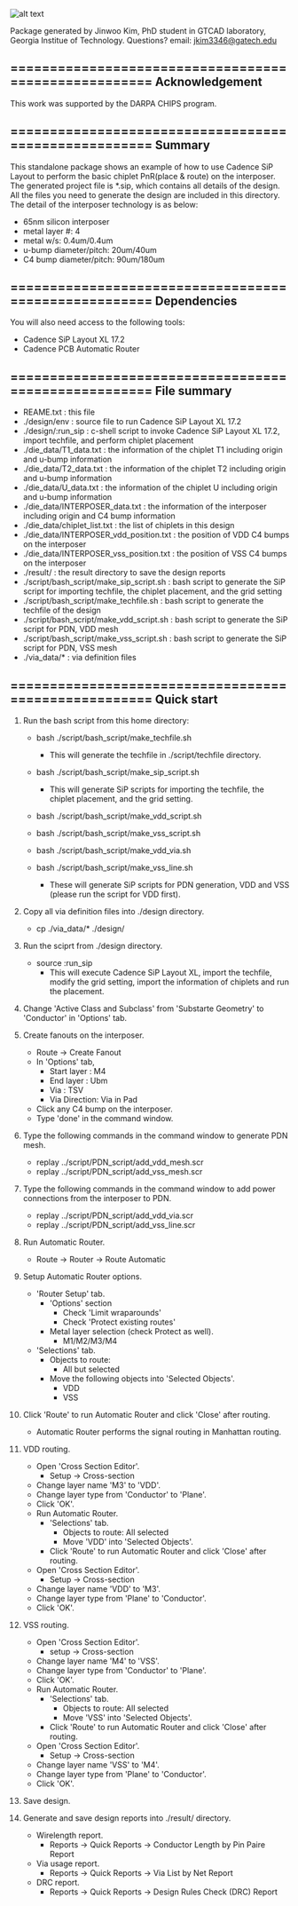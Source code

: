![alt text](https://github.com/GT-CHIPS/Interposer-PnR-tutorial/blob/master/figure/7.%20Final%20interposer%20PnR%20result.JPG?raw=true)




Package generated by Jinwoo Kim, PhD student in GTCAD laboratory, Georgia Institue of Technology.
Questions? email: jkim3346@gatech.edu

=====================================================
Acknowledgement
-----------------------------------------------------
This work was supported by the DARPA CHIPS program.


=====================================================
Summary
-----------------------------------------------------
This standalone package shows an example of how to use
Cadence SiP Layout to perform the basic chiplet PnR(place & route)
on the interposer.
The generated project file is *.sip, which contains
all details of the design.
All the files you need to generate the design are included
in this directory.
The detail of the interposer technology is as below:
- 65nm silicon interposer
- metal layer #: 4
- metal w/s: 0.4um/0.4um
- u-bump diameter/pitch: 20um/40um
- C4 bump diameter/pitch: 90um/180um


=====================================================
Dependencies
-----------------------------------------------------
You will also need access to the following tools:
- Cadence SiP Layout XL 17.2
- Cadence PCB Automatic Router


=====================================================
File summary
-----------------------------------------------------
- REAME.txt			: this file
- ./design/env			: source file to run Cadence SiP Layout XL 17.2
- ./design/:run_sip		: c-shell script to invoke Cadence SiP Layout XL 17.2, import techfile,
				  and perform chiplet placement
- ./die_data/T1_data.txt		: the information of the chiplet T1 including origin and u-bump information
- ./die_data/T2_data.txt		: the information of the chiplet T2 including origin and u-bump information
- ./die_data/U_data.txt		: the information of the chiplet U including origin and u-bump information
- ./die_data/INTERPOSER_data.txt	: the information of the interposer including origin and C4 bump information
- ./die_data/chiplet_list.txt	: the list of chiplets in this design
- ./die_data/INTERPOSER_vdd_position.txt		: the position of VDD C4 bumps on the interposer
- ./die_data/INTERPOSER_vss_position.txt		: the position of VSS C4 bumps on the interposer
- ./result/			: the result directory to save the design reports
- ./script/bash_script/make_sip_script.sh	: bash script to generate the SiP script for importing techfile,
						  the chiplet placement, and the grid setting
- ./script/bash_script/make_techfile.sh		: bash script to generate the techfile of the design
- ./script/bash_script/make_vdd_script.sh	: bash script to generate the SiP script for PDN, VDD mesh
- ./script/bash_script/make_vss_script.sh	: bash script to generate the SiP script for PDN, VSS mesh
- ./via_data/*			: via definition files


=====================================================
Quick start
-----------------------------------------------------

1. Run the bash script from this home directory:
	* bash ./script/bash_script/make_techfile.sh
	  - This will generate the techfile in ./script/techfile directory.

	* bash ./script/bash_script/make_sip_script.sh
  	  - This will generate SiP scripts for importing the techfile, the chiplet placement, and the grid setting.

	* bash ./script/bash_script/make_vdd_script.sh
	* bash ./script/bash_script/make_vss_script.sh
	* bash ./script/bash_script/make_vdd_via.sh
	* bash ./script/bash_script/make_vss_line.sh
	  - These will generate SiP scripts for PDN generation, VDD and VSS (please run the script for VDD first).

2. Copy all via definition files into ./design directory.
	* cp ./via_data/* ./design/

3. Run the sciprt from ./design directory.
	* source :run_sip
	  - This will execute Cadence SiP Layout XL,
		    import the techfile,
		    modify the grid setting,
		    import the information of chiplets and run the placement.

4. Change 'Active Class and Subclass' from 'Substarte Geometry' to 'Conductor' in 'Options' tab.

5. Create fanouts on the interposer.
	* Route -> Create Fanout
	* In 'Options' tab,
	  -  Start layer	: M4
	  - End layer	: Ubm
	  - Via		: TSV
	  - Via Direction: Via in Pad
	* Click any C4 bump on the interposer.
	* Type 'done' in the command window.

6. Type the following commands in the command window to generate PDN mesh.
	* replay ../script/PDN_script/add_vdd_mesh.scr
	* replay ../script/PDN_script/add_vss_mesh.scr

7. Type the following commands in the command window to add power connections from the interposer to PDN.
	* replay ../script/PDN_script/add_vdd_via.scr
	* replay ../script/PDN_script/add_vss_line.scr

8. Run Automatic Router.
	* Route -> Router -> Route Automatic

9. Setup Automatic Router options.
	* 'Router Setup' tab.
	  - 'Options' section
	    * Check 'Limit wraparounds'
	    * Check 'Protect existing routes'
	  - Metal layer selection (check Protect as well).
	    * M1/M2/M3/M4
	* 'Selections' tab.
	  - Objects to route:
	    * All but selected
	  - Move the following objects into 'Selected Objects'.
	    * VDD
	    * VSS

10. Click 'Route' to run Automatic Router and click 'Close' after routing.
	* Automatic Router performs the signal routing in Manhattan routing.

11. VDD routing.
	* Open 'Cross Section Editor'.
	  - Setup -> Cross-section
	* Change layer name 'M3' to 'VDD'.
	* Change layer type from 'Conductor' to 'Plane'.
	* Click 'OK'.
	* Run Automatic Router.
	  - 'Selections' tab.
	    * Objects to route: All selected
	    * Move 'VDD' into 'Selected Objects'.
	  - Click 'Route' to run Automatic Router and click 'Close' after routing.
	* Open 'Cross Section Editor'.
	  - Setup -> Cross-section
	* Change layer name 'VDD' to 'M3'.
	* Change layer type from 'Plane' to 'Conductor'.
	* Click 'OK'.

12. VSS routing.
	* Open 'Cross Section Editor'.
	  - setup -> Cross-section
	* Change layer name 'M4' to 'VSS'.
	* Change layer type from 'Conductor' to 'Plane'.
	* Click 'OK'.
	* Run Automatic Router.
	  - 'Selections' tab.
	    * Objects to route: All selected
	    * Move 'VSS' into 'Selected Objects'.
	  - Click 'Route' to run Automatic Router and click 'Close' after routing.
	* Open 'Cross Section Editor'.
	  - Setup -> Cross-section
	* Change layer name 'VSS' to 'M4'.
	* Change layer type from 'Plane' to 'Conductor'.
	* Click 'OK'.

13. Save design.

14. Generate and save design reports into ./result/ directory.
	* Wirelength report.
	  - Reports -> Quick Reports -> Conductor Length by Pin Paire Report
	* Via usage report.
	  - Reports -> Quick Reports -> Via List by Net Report
	* DRC report.
	  - Reports -> Quick Reports -> Design Rules Check (DRC) Report
